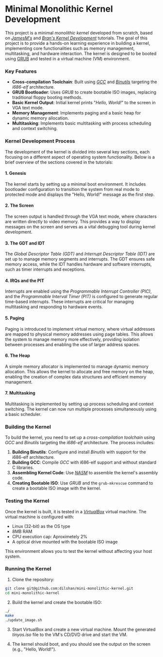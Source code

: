 
# Minimal Monolithic Kernel Development

This project is a minimal *monolithic kernel* developed from scratch, based on *[JamesM's](https://archive.is/dWJGu)* and *[Bran's Kernel Development](http://www.osdever.net/bkerndev/Docs/title.htm)* tutorials. The goal of this project is to provide a hands-on learning experience in building a kernel, implementing core functionalities such as memory management, multitasking, and hardware interaction. The kernel is designed to be booted using [GRUB](https://www.gnu.org/software/grub/) and tested in a virtual machine (VM) environment.

### Key Features

- **Cross-compilation Toolchain**: Built using *[GCC](https://gcc.gnu.org/)* and *[Binutils](https://www.gnu.org/software/binutils/)* targeting the *i686-elf* architecture.
- **GRUB Bootloader**: Uses *GRUB* to create bootable ISO images, replacing traditional floppy booting methods.
- **Basic Kernel Output**: Initial kernel prints "*Hello, World!*" to the screen in VGA text mode.
- **Memory Management**: Implements paging and a basic heap for dynamic memory allocation.
- **Multitasking**: Implements basic multitasking with process scheduling and context switching.

### Kernel Development Process

The development of the kernel is divided into several key sections, each focusing on a different aspect of operating system functionality. Below is a brief overview of the sections covered in the tutorials:

#### 1. Genesis
The kernel starts by setting up a minimal boot environment. It includes bootloader configuration to transition the system from real mode to protected mode and displays the "Hello, World!" message as the first step.

#### 2. The Screen
The screen output is handled through the VGA text mode, where characters are written directly to video memory. This provides a way to display messages on the screen and serves as a vital debugging tool during kernel development.

#### 3. The GDT and IDT
The *Global Descriptor Table (GDT)* and *Interrupt Descriptor Table (IDT)* are set up to manage memory segments and interrupts. The GDT ensures safe memory access, while the IDT handles hardware and software interrupts, such as timer interrupts and exceptions.

#### 4. IRQs and the PIT
Interrupts are enabled using the *Programmable Interrupt Controller (PIC)*, and the *Programmable Interval Timer (PIT)* is configured to generate regular time-based interrupts. These interrupts are critical for managing multitasking and responding to hardware events.

#### 5. Paging
Paging is introduced to implement virtual memory, where virtual addresses are mapped to physical memory addresses using page tables. This allows the system to manage memory more effectively, providing isolation between processes and enabling the use of larger address spaces.

#### 6. The Heap
A simple memory allocator is implemented to manage dynamic memory allocation. This allows the kernel to allocate and free memory on the heap, enabling the creation of complex data structures and efficient memory management.

#### 7. Multitasking
Multitasking is implemented by setting up process scheduling and context switching. The kernel can now run multiple processes simultaneously using a basic scheduler.

### Building the Kernel

To build the kernel, you need to set up a *cross-compilation toolchain* using *GCC* and *Binutils* targeting the *i686-elf* architecture. The process includes:

1. **Building Binutils**: Configure and install *Binutils* with support for the i686-elf architecture.
2. **Building GCC**: Compile *GCC* with i686-elf support and without standard C libraries.
3. **Assembling Kernel Code**: Use *[NASM](https://www.nasm.us/)* to assemble the kernel's assembly code.
4. **Creating Bootable ISO**: Use *GRUB* and the `grub-mkrescue` command to create a bootable ISO image with the kernel.

### Testing the Kernel

Once the kernel is built, it is tested in a *[VirtualBox](https://www.virtualbox.org/)* virtual machine. The virtual machine is configured with:

- Linux (32-bit) as the OS type
- 8MB RAM
- CPU execution cap: Aproximetely 2%
- A optical drive mounted with the bootable ISO image

This environment allows you to test the kernel without affecting your host system.

### Running the Kernel

1. Clone the repository:

```bash
git clone git@github.com:dilshan/mini-monolithic-kernel.git
cd mini-monolithic-kernel
```

2. Build the kernel and create the bootable ISO:

```bash
./
make
./update_image.sh

```

3. Start VirtualBox and create a new virtual machine. Mount the generated *tinyos.iso* file to the VM's CD/DVD drive and start the VM.

4. The kernel should boot, and you should see the output on the screen (e.g., "Hello, World!").